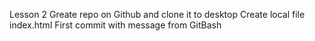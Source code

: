 Lesson 2
  Greate repo on Github and clone it to desktop
  Create local file index.html
  First commit with message from GitBash
